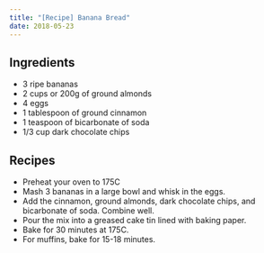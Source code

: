 ```yaml
---
title: "[Recipe] Banana Bread"
date: 2018-05-23
---
```


## Ingredients

* 3 ripe bananas
* 2 cups or 200g of ground almonds
* 4 eggs
* 1 tablespoon of ground cinnamon
* 1 teaspoon of bicarbonate of soda
* 1/3 cup dark chocolate chips

## Recipes

* Preheat your oven to 175C 
* Mash 3 bananas in a large bowl and whisk in the eggs.
* Add the cinnamon, ground almonds, dark chocolate chips, and bicarbonate of soda. Combine well.
* Pour the mix into a greased cake tin lined with baking paper.
* Bake for 30 minutes at 175C.
* For muffins, bake for 15-18 minutes.